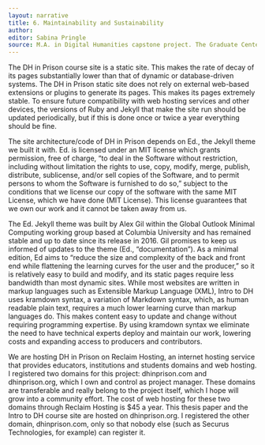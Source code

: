 ```yaml
---
layout: narrative
title: 6. Maintainability and Sustainability
author:
editor: Sabina Pringle
source: M.A. in Digital Humanities capstone project. The Graduate Center - CUNY. May 2020
---
```


The DH in Prison course site is a static site. This makes the rate of decay of its pages substantially lower than that of dynamic or database-driven systems. The DH in Prison static site does not rely on external web-based extensions or plugins to generate its pages. This makes its pages extremely stable. To ensure future compatibility with web hosting services and other devices, the versions of Ruby and Jekyll that make the site run should be updated periodically, but if this is done once or twice a year everything should be fine.

The site architecture/code of DH in Prison depends on Ed., the Jekyll theme we built it with. Ed. is licensed under an MIT license which grants permission, free of charge, “to deal in the Software without restriction, including without limitation the rights to use, copy, modify, merge, publish, distribute, sublicense, and/or sell copies of the Software, and to permit persons to whom the Software is furnished to do so,” subject to the conditions that we license our copy of the software with the same MIT License, which we have done (MIT License). This license guarantees that we own our work and it cannot be taken away from us.

The Ed. Jekyll theme was built by Alex Gil within the Global Outlook Minimal Computing working group based at Columbia University and has remained stable and up to date since its release in 2016. Gil promises to keep us informed of updates to the theme (Ed., “documentation”). As a minimal edition, Ed aims to “reduce the size and complexity of the back and front end while flattening the learning curves for the user and the producer,” so it is relatively easy to build and modify, and its static pages require less bandwidth than most dynamic sites. While most websites are written in markup languages such as Extensible Markup Language (XML), Intro to DH uses kramdown syntax, a variation of Markdown syntax, which, as human readable plain text, requires a much lower learning curve than markup languages do. This makes content easy to update and change without requiring programming expertise. By using kramdown syntax we eliminate the need to have technical experts deploy and maintain our work, lowering costs and expanding access to producers and contributors.

We are hosting DH in Prison on Reclaim Hosting, an internet hosting service that provides educators, institutions and students domains and web hosting. I registered two domains for this project: dhinprison.com and dhinprison.org, which I own and control as project manager. These domains are transferable and really belong to the project itself, which I hope will grow into a community effort. The cost of web hosting for these two domains through Reclaim Hosting is $45 a year. This thesis paper and the Intro to DH course site are hosted on dhinprison.org. I registered the other domain, dhinprison.com, only so that nobody else (such as Securus Technologies, for example) can register it. 
